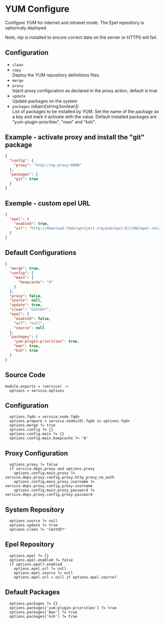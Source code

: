 
# YUM Configure

Configure YUM for internet and intranet mode. The Epel repository is optionnaly
deployed.

Note, ntp is installed to encure correct date on the server or HTTPS will fail.

## Configuration

*   `clean`   
*   `copy`   
    Deploy the YUM repository definitions files.   
*   `merge`   
*   `proxy`   
    Inject proxy configuration as declared in the proxy 
    action, default is true   
*   `update`   
    Update packages on the system   
*   `packages` (object[string:boolean])   
    List of packages to be installed by YUM. Set the name of the package as a
    key and mark it activate with the value. Default installed packages are
    "yum-plugin-priorities", "man" and "ksh".   

## Example - activate proxy and install the "git" package

```json
{
  "config": {
    "proxy": "http://my.proxy:8080"
  },
  "packages": {
    "git": true
  }
}
```

## Exemple - custom epel URL

```json
{
  "epel": {
    "enabled": true,
    "url": "http://download.fedoraproject.org/pub/epel/6/i386/epel-release-6-8.noarch.rpm"
  }
}
```

## Default Configurations

```json
{
  "merge": true,
  "config": {
    "main": {
      "keepcache": "0"
    }
  },
  "proxy": false,
  "source": null,
  "update": true,
  "clean": "CentOS*",
  "epel": {
    "enabled": false,
    "url": "null",
    "source": null
  },
  "packages": {
    "yum-plugin-priorities": true,
    "man": true,
    "ksh": true
  }
}
```

## Source Code

    module.exports = (service) ->
      options = service.options

## Configuration

      options.fqdn = service.node.fqdn
      options.prepare = service.nodes[0].fqdn is options.fqdn
      options.merge ?= true
      options.config ?= {}
      options.config.main ?= {}
      options.config.main.keepcache ?= '0'

## Proxy Configuration

      options.proxy ?= false
      if service.deps.proxy and options.proxy
        options.config.main.proxy ?= service.deps.proxy.config.proxy.http_proxy_no_auth
        options.config.main.proxy_username ?= service.deps.proxy.config.proxy.username
        options.config.main.proxy_password ?= service.deps.proxy.config.proxy.password

## System Repository

      options.source ?= null
      options.update ?= true
      options.clean ?= 'CentOS*'

## Epel Repository

      options.epel ?= {}
      options.epel.enabled ?= false
      if options.epel?.enabled
        options.epel.url ?= null
        options.epel.source ?= null
        options.epel.url = null if options.epel.source?

## Default Packages

      options.packages ?= {}
      options.packages['yum-plugin-priorities'] ?= true
      options.packages['man'] ?= true
      options.packages['ksh'] ?= true
